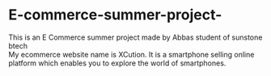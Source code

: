 # E-commerce-summer-project-
This is an E Commerce summer project made by Abbas student of sunstone btech  
My ecommerce website name is XCution. It is a smartphone selling online platform which enables you to explore the world of smartphones.
